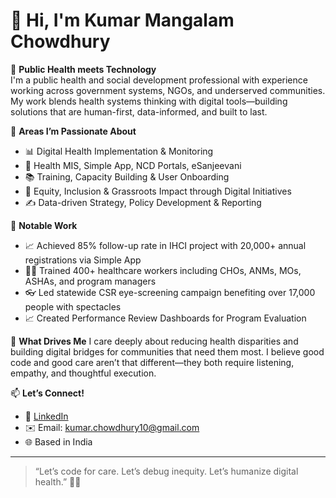# 👋 Hi, I'm Kumar Mangalam Chowdhury

🌱 **Public Health meets Technology**  
I'm a public health and social development professional with experience working across government systems, NGOs, and underserved communities. My work blends health systems thinking with digital tools—building solutions that are human-first, data-informed, and built to last.

🚀 **Areas I’m Passionate About**  
- 📊 Digital Health Implementation & Monitoring  
- 🧰 Health MIS, Simple App, NCD Portals, eSanjeevani  
- 📚 Training, Capacity Building & User Onboarding  
- 🤝 Equity, Inclusion & Grassroots Impact through Digital Initiatives
- ✍️ Data-driven Strategy, Policy Development & Reporting

📌 **Notable Work**
- 📈 Achieved 85% follow-up rate in IHCI project with 20,000+ annual registrations via Simple App  
- 🧑‍⚕️ Trained 400+ healthcare workers including CHOs, ANMs, MOs, ASHAs, and program managers  
- 👓 Led statewide CSR eye-screening campaign benefiting over 17,000 people with spectacles
- 📈 Created Performance Review Dashboards for Program Evaluation 

🧠 **What Drives Me**
I care deeply about reducing health disparities and building digital bridges for communities that need them most. I believe good code and good care aren’t that different—they both require listening, empathy, and thoughtful execution.

📫 **Let’s Connect!**  
- 💼 [LinkedIn](https://www.linkedin.com/in/kumarmanglamchowdhury)  
- ✉️ Email: kumar.chowdhury10@gmail.com  
- 🌐 Based in India

---
> “Let’s code for care. Let’s debug inequity. Let’s humanize digital health.” 🌿💡



